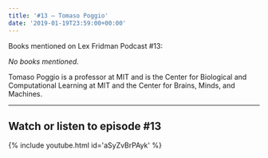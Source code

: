 ```yaml
---
title: '#13 – Tomaso Poggio'
date: '2019-01-19T23:59:00+00:00'
---
```


Books mentioned on Lex Fridman Podcast #13:

*No books mentioned.*

Tomaso Poggio is a professor at MIT and is the Center for Biological and Computational Learning at MIT and the Center for Brains, Minds, and Machines.

- - - - - -

## Watch or listen to episode #13

{% include youtube.html id='aSyZvBrPAyk' %}